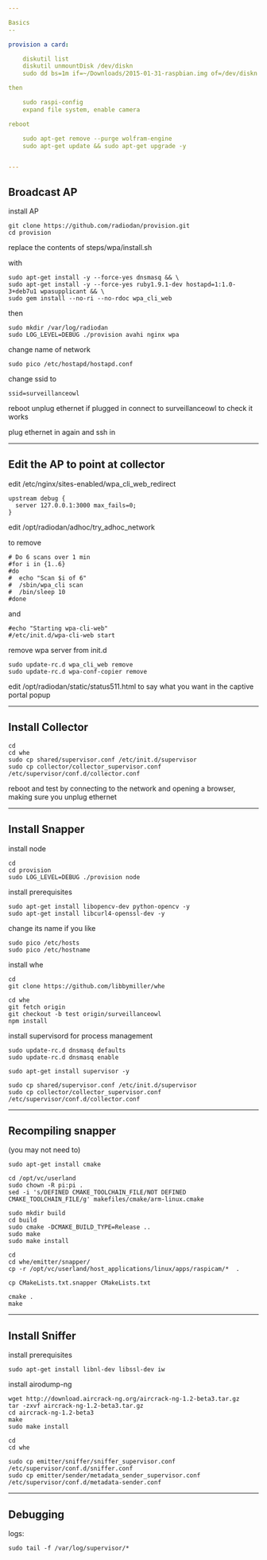 ```yaml
---

Basics
--

provision a card:

    diskutil list
    diskutil unmountDisk /dev/diskn
    sudo dd bs=1m if=~/Downloads/2015-01-31-raspbian.img of=/dev/diskn

then

    sudo raspi-config
    expand file system, enable camera

reboot

    sudo apt-get remove --purge wolfram-engine 
    sudo apt-get update && sudo apt-get upgrade -y


---
```


Broadcast AP
--

install AP

    git clone https://github.com/radiodan/provision.git
    cd provision

replace the contents of steps/wpa/install.sh

with

    sudo apt-get install -y --force-yes dnsmasq && \
    sudo apt-get install -y --force-yes ruby1.9.1-dev hostapd=1:1.0-3+deb7u1 wpasupplicant && \
    sudo gem install --no-ri --no-rdoc wpa_cli_web

then

    sudo mkdir /var/log/radiodan
    sudo LOG_LEVEL=DEBUG ./provision avahi nginx wpa

change name of network

    sudo pico /etc/hostapd/hostapd.conf                                                

change ssid to

    ssid=surveillanceowl

reboot
unplug ethernet if plugged in
connect to surveillanceowl to check it works

plug ethernet in again and ssh in

---

Edit the AP to point at collector
--


edit /etc/nginx/sites-enabled/wpa_cli_web_redirect

    upstream debug {
      server 127.0.0.1:3000 max_fails=0;
    }


edit  /opt/radiodan/adhoc/try_adhoc_network

to remove

    # Do 6 scans over 1 min
    #for i in {1..6}
    #do
    #  echo "Scan $i of 6"
    #  /sbin/wpa_cli scan
    #  /bin/sleep 10
    #done

and

    #echo "Starting wpa-cli-web"
    #/etc/init.d/wpa-cli-web start

remove wpa server from init.d

    sudo update-rc.d wpa_cli_web remove
    sudo update-rc.d wpa-conf-copier remove

edit /opt/radiodan/static/status511.html to say what you want in the captive portal popup


---

Install Collector
--

    cd
    cd whe
    sudo cp shared/supervisor.conf /etc/init.d/supervisor
    sudo cp collector/collector_supervisor.conf /etc/supervisor/conf.d/collector.conf

reboot and test by connecting to the network and opening a browser, making sure you unplug ethernet


---

Install Snapper
--

install node

    cd
    cd provision
    sudo LOG_LEVEL=DEBUG ./provision node

install prerequisites

    sudo apt-get install libopencv-dev python-opencv -y
    sudo apt-get install libcurl4-openssl-dev -y

change its name if you like

    sudo pico /etc/hosts
    sudo pico /etc/hostname

install whe

    cd
    git clone https://github.com/libbymiller/whe

    cd whe
    git fetch origin
    git checkout -b test origin/surveillanceowl
    npm install

install supervisord for process management

    sudo update-rc.d dnsmasq defaults
    sudo update-rc.d dnsmasq enable

    sudo apt-get install supervisor -y

    sudo cp shared/supervisor.conf /etc/init.d/supervisor
    sudo cp collector/collector_supervisor.conf /etc/supervisor/conf.d/collector.conf


---

Recompiling snapper
--

(you may not need to)

    sudo apt-get install cmake

    cd /opt/vc/userland 
    sudo chown -R pi:pi .
    sed -i 's/DEFINED CMAKE_TOOLCHAIN_FILE/NOT DEFINED CMAKE_TOOLCHAIN_FILE/g' makefiles/cmake/arm-linux.cmake

    sudo mkdir build
    cd build
    sudo cmake -DCMAKE_BUILD_TYPE=Release ..
    sudo make
    sudo make install

    cd
    cd whe/emitter/snapper/
    cp -r /opt/vc/userland/host_applications/linux/apps/raspicam/*  .

    cp CMakeLists.txt.snapper CMakeLists.txt

    cmake .
    make


---

Install Sniffer
--

install prerequisites

    sudo apt-get install libnl-dev libssl-dev iw 

install airodump-ng

    wget http://download.aircrack-ng.org/aircrack-ng-1.2-beta3.tar.gz
    tar -zxvf aircrack-ng-1.2-beta3.tar.gz
    cd aircrack-ng-1.2-beta3
    make
    sudo make install

    cd
    cd whe

    sudo cp emitter/sniffer/sniffer_supervisor.conf /etc/supervisor/conf.d/sniffer.conf
    sudo cp emitter/sender/metadata_sender_supervisor.conf /etc/supervisor/conf.d/metadata-sender.conf


---

Debugging
--

logs:

    sudo tail -f /var/log/supervisor/*
